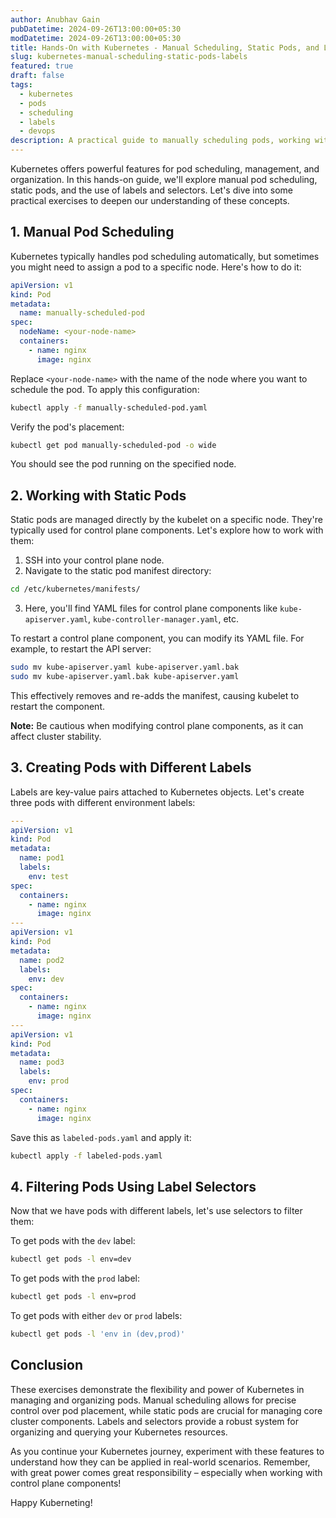 ```yaml
---
author: Anubhav Gain
pubDatetime: 2024-09-26T13:00:00+05:30
modDatetime: 2024-09-26T13:00:00+05:30
title: Hands-On with Kubernetes - Manual Scheduling, Static Pods, and Label Selectors
slug: kubernetes-manual-scheduling-static-pods-labels
featured: true
draft: false
tags:
  - kubernetes
  - pods
  - scheduling
  - labels
  - devops
description: A practical guide to manually scheduling pods, working with static pods, and using labels and selectors in Kubernetes, with step-by-step instructions and examples.
---
```


Kubernetes offers powerful features for pod scheduling, management, and organization. In this hands-on guide, we'll explore manual pod scheduling, static pods, and the use of labels and selectors. Let's dive into some practical exercises to deepen our understanding of these concepts.

## 1. Manual Pod Scheduling

Kubernetes typically handles pod scheduling automatically, but sometimes you might need to assign a pod to a specific node. Here's how to do it:

```yaml
apiVersion: v1
kind: Pod
metadata:
  name: manually-scheduled-pod
spec:
  nodeName: <your-node-name>
  containers:
    - name: nginx
      image: nginx
```

Replace `<your-node-name>` with the name of the node where you want to schedule the pod. To apply this configuration:

```bash
kubectl apply -f manually-scheduled-pod.yaml
```

Verify the pod's placement:

```bash
kubectl get pod manually-scheduled-pod -o wide
```

You should see the pod running on the specified node.

## 2. Working with Static Pods

Static pods are managed directly by the kubelet on a specific node. They're typically used for control plane components. Let's explore how to work with them:

1. SSH into your control plane node.
2. Navigate to the static pod manifest directory:

```bash
cd /etc/kubernetes/manifests/
```

3. Here, you'll find YAML files for control plane components like `kube-apiserver.yaml`, `kube-controller-manager.yaml`, etc.

To restart a control plane component, you can modify its YAML file. For example, to restart the API server:

```bash
sudo mv kube-apiserver.yaml kube-apiserver.yaml.bak
sudo mv kube-apiserver.yaml.bak kube-apiserver.yaml
```

This effectively removes and re-adds the manifest, causing kubelet to restart the component.

**Note:** Be cautious when modifying control plane components, as it can affect cluster stability.

## 3. Creating Pods with Different Labels

Labels are key-value pairs attached to Kubernetes objects. Let's create three pods with different environment labels:

```yaml
---
apiVersion: v1
kind: Pod
metadata:
  name: pod1
  labels:
    env: test
spec:
  containers:
    - name: nginx
      image: nginx
---
apiVersion: v1
kind: Pod
metadata:
  name: pod2
  labels:
    env: dev
spec:
  containers:
    - name: nginx
      image: nginx
---
apiVersion: v1
kind: Pod
metadata:
  name: pod3
  labels:
    env: prod
spec:
  containers:
    - name: nginx
      image: nginx
```

Save this as `labeled-pods.yaml` and apply it:

```bash
kubectl apply -f labeled-pods.yaml
```

## 4. Filtering Pods Using Label Selectors

Now that we have pods with different labels, let's use selectors to filter them:

To get pods with the `dev` label:

```bash
kubectl get pods -l env=dev
```

To get pods with the `prod` label:

```bash
kubectl get pods -l env=prod
```

To get pods with either `dev` or `prod` labels:

```bash
kubectl get pods -l 'env in (dev,prod)'
```

## Conclusion

These exercises demonstrate the flexibility and power of Kubernetes in managing and organizing pods. Manual scheduling allows for precise control over pod placement, while static pods are crucial for managing core cluster components. Labels and selectors provide a robust system for organizing and querying your Kubernetes resources.

As you continue your Kubernetes journey, experiment with these features to understand how they can be applied in real-world scenarios. Remember, with great power comes great responsibility – especially when working with control plane components!

Happy Kuberneting!
